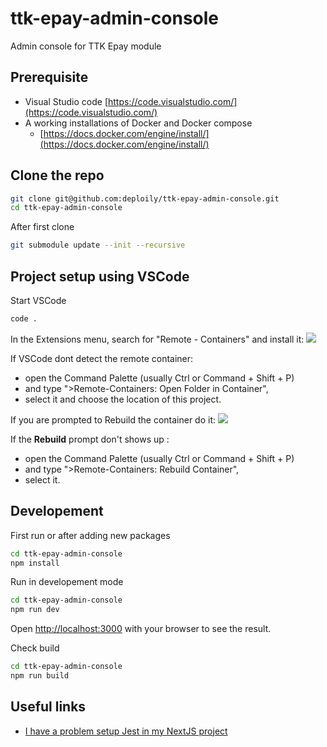 # ttk-epay-admin-console
Admin console for TTK Epay module

## Prerequisite 

* Visual Studio code [https://code.visualstudio.com/](https://code.visualstudio.com/)
* A working installations of Docker and Docker compose
    - [https://docs.docker.com/engine/install/](https://docs.docker.com/engine/install/)

## Clone the repo

```sh
git clone git@github.com:deploily/ttk-epay-admin-console.git
cd ttk-epay-admin-console
```
After first clone 
```bash
git submodule update --init --recursive
```

## Project setup using VSCode

Start VSCode 
```bash
code .
```

In the Extensions menu, search for "Remote - Containers" and install it:
![](docs/vscode-remote-container.png)


If VSCode dont detect the remote container: 
- open the Command Palette (usually Ctrl or Command + Shift + P) 
- and type ">Remote-Containers: Open Folder in Container", 
- select it and choose the location of this project.

If you are prompted to Rebuild the container do it: 
![](docs/devcontainer-rebuild.png)

If the **Rebuild** prompt don't shows up : 
- open the Command Palette (usually Ctrl or Command + Shift + P) 
- and type ">Remote-Containers: Rebuild Container", 
- select it.

## Developement
First run or after adding new packages 
```bash
cd ttk-epay-admin-console
npm install
```

Run in developement mode 
```bash
cd ttk-epay-admin-console
npm run dev
```

Open [http://localhost:3000](http://localhost:3000) with your browser to see the result.

Check build 
```bash
cd ttk-epay-admin-console
npm run build
```

## Useful links 
- [I have a problem setup Jest in my NextJS project](https://github.com/vercel/next.js/discussions/58994)

